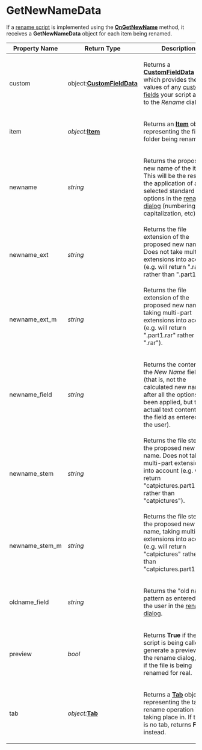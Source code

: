 # GetNewNameData

If a [rename script](/Manual/scripting/rename_scripts/README.md) is implemented using the **[OnGetNewName](../scripting_events/ongetnewname.md)** method, it receives a **GetNewNameData** object for each item being renamed.  

<table>
<thead><tr><th>
Property Name</th><th>
Return Type</th><th>
Description
</th></tr></thead><tbody><tr><td>
custom</td><td>

object:**[CustomFieldData](customfielddata.md)**</td><td>

Returns a **[CustomFieldData](customfielddata.md)** object which provides the values of any [custom fields](/Manual/scripting/rename_scripts/custom_fields_in_the_rename_dialog.md) your script added to the *Rename* dialog.
</td></tr><tr><td>
item</td><td>

*object:***[Item](item.md)**</td><td>

Returns an **[Item](item.md)** object representing the file or folder being renamed.
</td></tr><tr><td>
newname</td><td>

*string*</td><td>

Returns the proposed new name of the item. This will be the result of the application of any selected standard options in the [rename dialog](/Manual/file_operations/renaming_files/advanced_rename/README.md) (numbering, capitalization, etc).
</td></tr><tr><td>
newname_ext</td><td>

*string*</td><td>
Returns the file extension of the proposed new name. Does not take multi-part extensions into account (e.g. will return ".rar" rather than ".part1.rar").
</td></tr><tr><td>
newname_ext_m</td><td>

*string*</td><td>
Returns the file extension of the proposed new name, taking multi-part extensions into account (e.g. will return ".part1.rar" rather than ".rar").
</td></tr><tr><td>
newname_field</td><td>

*string*</td><td>

Returns the contents of the *New Name* field (that is, not the calculated new name after all the options have been applied, but the actual text contents of the field as entered by the user).
</td></tr><tr><td>
newname_stem</td><td>

*string*</td><td>
Returns the file stem of the proposed new name. Does not take multi-part extensions into account (e.g. will return "catpictures.part1" rather than "catpictures").
</td></tr><tr><td>
newname_stem_m</td><td>

*string*</td><td>
Returns the file stem of the proposed new name, taking multi-part extensions into account (e.g. will return "catpictures" rather than "catpictures.part1").
</td></tr><tr><td>
oldname_field</td><td>

*string*</td><td>

Returns the "old name" pattern as entered by the user in the [rename dialog](/Manual/file_operations/renaming_files/advanced_rename/README.md).
</td></tr><tr><td>
preview</td><td>

*bool*</td><td>

Returns **True** if the script is being called to generate a preview for the rename dialog, **False** if the file is being renamed for real.
</td></tr><tr><td>
tab</td><td>

*object:***[Tab](tab.md)**</td><td>

Returns a **[Tab](tab.md)** object representing the tab the rename operation is taking place in. If there is no tab, returns **False** instead.
</td></tr></tbody>
</table>

